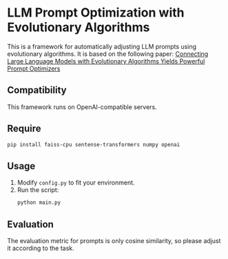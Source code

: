 # LLM Prompt Optimization with Evolutionary Algorithms

This is a framework for automatically adjusting LLM prompts using evolutionary algorithms. It is based on the following paper:
[Connecting Large Language Models with Evolutionary Algorithms Yields Powerful Prompt Optimizers](https://arxiv.org/abs/2309.08532)

## Compatibility
This framework runs on OpenAI-compatible servers.

## Require
   ```sh
   pip install faiss-cpu sentense-transformers numpy openai
   ```

## Usage
1. Modify `config.py` to fit your environment.
2. Run the script:
   ```sh
   python main.py
   ```

## Evaluation
The evaluation metric for prompts is only cosine similarity, so please adjust it according to the task.
